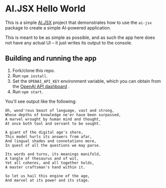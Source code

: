 # AI.JSX Hello World

This is a simple [AI.JSX](https://ai-jsx.com) project that demonstrates how to use the `ai-jsx`
package to create a simple AI-powered application.

This is meant to be as simple as possible, and as such the app here does not have any actual
UI – it just writes its output to the console.

## Building and running the app

1. Fork/clone this repo.
1. Run `npm install`.
1. Set the `OPENAI_API_KEY` environment variable, which you can obtain from the
[OpenAI API dashboard](https://platform.openai.com/account/api-keys) .
3. Run `npm start`.

You'll see output like the following:
```
Oh, wond'rous beast of language, vast and strong,
Whose depths of knowledge ne'er have been surpassed,
A marvel wrought by human mind and thought,
At once both tool and servant to be sought.

A giant of the digital age's shore,
This model hurls its answers from afar,
And lingual shades and connotations more,
In quest of all the questions we may parse.

Its words and turns, its meanings manifold,
A tangle of thesaurus and of wit,
Yet all coheres, and all together holds,
A master craftsman's hand within it.

So let us hail this engine of the age,
And marvel at its power and its stage.
```
